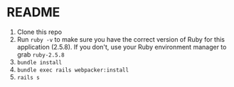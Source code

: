 # README

1. Clone this repo
2. Run `ruby -v` to make sure you have the correct version of Ruby for this application (2.5.8). If you don't, use your Ruby environment manager to grab `ruby-2.5.8`
3. `bundle install`
4. `bundle exec rails webpacker:install`
5. `rails s`
